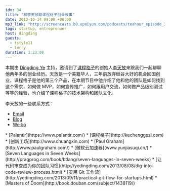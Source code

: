 ```yaml
---
idx: 34
title: "和李天放聊课程格子创业故事"
date: 2013-10-14 09:00 +08:00
mp3_link: "http://screencasts.b0.upaiyun.com/podcasts/teahour_episode_34.m4a"
tags: startup, entreprenuer
host: dingding
guests:
  - tstyle11
  - terry
duration: 1:23:08
---
```


本期由 [Dingding Ye](http://yedingding.com) 主持，邀请到了[课程格子](http://kechenggezi.com)的创始人[李天放](http://litianfang.com)来跟我们一起聊聊他两年多的创业经历。天放是一个美籍华人，三年前放弃硅谷大好的机会回国创业，课程格子是他的第三个产品，在本期节目中他介绍了他和他的团队是如何找到这个需求，如何做 MVP，如何宣传推广，如何跟用户交流，如何做产品级别测试等等的经验，也介绍了课程格子的技术架构和团队文化。

李天放的一些联系方式：

* [Email](mailto:tianfl@gmail.com)
* [Blog](http://litianfang.com)
* [Weibo](http://weibo.com/tstyle11)

<section class="notes" markdown="1">
* [Palantir](https://www.palantir.com/)
* [课程格子](http://kechenggezi.com)
* [创新工场](http://www.chuangxin.com)
* [Paul Graham](http://www.paulgraham.com/)
* [微软云加速器](www.yunjiasuqi.cn/‎)
* [Seven Languages in Seven Weeks](http://pragprog.com/book/btlang/seven-languages-in-seven-weeks)
* [让代码审查成为你的团队习惯](http://yedingding.com/2013/08/08/dig-into-code-review-process.html)
* [实用 Git 工作流](http://yedingding.com/2013/09/11/practical-git-flow-for-startups.html)
* [Masters of Doom](http://book.douban.com/subject/1438119/)
</section>

